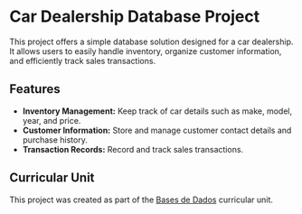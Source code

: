 # Car Dealership Database Project

This project offers a simple database solution designed for a car dealership. It allows users to easily handle inventory, organize customer information, and efficiently track sales transactions.

## Features

- **Inventory Management:** Keep track of car details such as make, model, year, and price.
- **Customer Information:** Store and manage customer contact details and purchase history.
- **Transaction Records:** Record and track sales transactions.

## Curricular Unit

This project was created as part of the [Bases de Dados](https://sigarra.up.pt/feup/pt/ucurr_geral.ficha_uc_view?pv_ocorrencia_id=520317) curricular unit.
